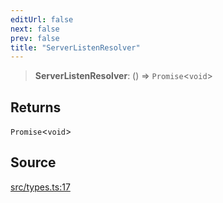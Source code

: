 ```yaml
---
editUrl: false
next: false
prev: false
title: "ServerListenResolver"
---
```


> **ServerListenResolver**: () => `Promise`\<`void`\>

## Returns

`Promise`\<`void`\>

## Source

[src/types.ts:17](https://github.com/eddienubes/sagetest/blob/6cbc2b7/src/types.ts#L17)
